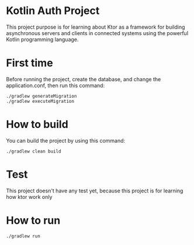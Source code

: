 # Kotlin Auth Project

This project purpose is for learning about Ktor as a framework for building asynchronous servers and clients in connected systems using the powerful Kotlin programming language.

# First time

Before running the project, create the database, and change the application.conf,
then run this command:
```
./gradlew generateMigration
./gradlew executeMigration
```

# How to build

You can build the project by using this command:
```
./gradlew clean build
```

# Test

This project doesn't have any test yet, because this project is for learning how ktor work only

# How to run

```
./gradlew run
```
